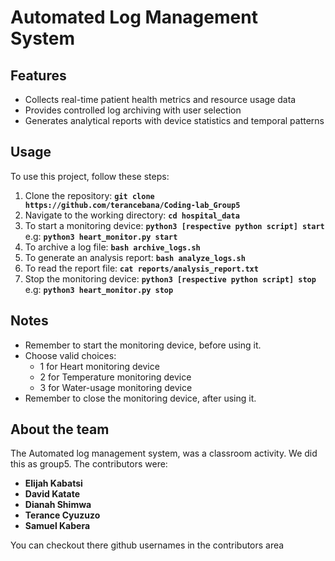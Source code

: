 # **Automated Log Management System**

## **Features**

- Collects real-time patient health metrics and resource usage data
- Provides controlled log archiving with user selection
- Generates analytical reports with device statistics and temporal patterns

## **Usage**

To use this project, follow these steps:

1. Clone the repository: **`git clone https://github.com/terancebana/Coding-lab_Group5`**
2. Navigate to the working directory: **`cd hospital_data`**
3. To start a monitoring device: **`python3 [respective python script] start`** e.g: **`python3 heart_monitor.py start`**
4. To archive a log file: **`bash archive_logs.sh`**
5. To generate an analysis report: **`bash analyze_logs.sh`**
6. To read the report file: **`cat reports/analysis_report.txt`**
7. Stop the monitoring device: **`python3 [respective python script] stop`** e.g: **`python3 heart_monitor.py stop`**

## **Notes**

- Remember to start the monitoring device, before using it.
- Choose valid choices:
  - 1 for Heart monitoring device
  - 2 for Temperature monitoring device
  - 3 for Water-usage monitoring device
- Remember to close the monitoring device, after using it.

## **About the team**

The Automated log management system, was a classroom activity. We did this as group5. The contributors were:

- **Elijah Kabatsi**
- **David Katate**
- **Dianah Shimwa**
- **Terance Cyuzuzo**
- **Samuel Kabera**

You can checkout there github usernames in the contributors area
